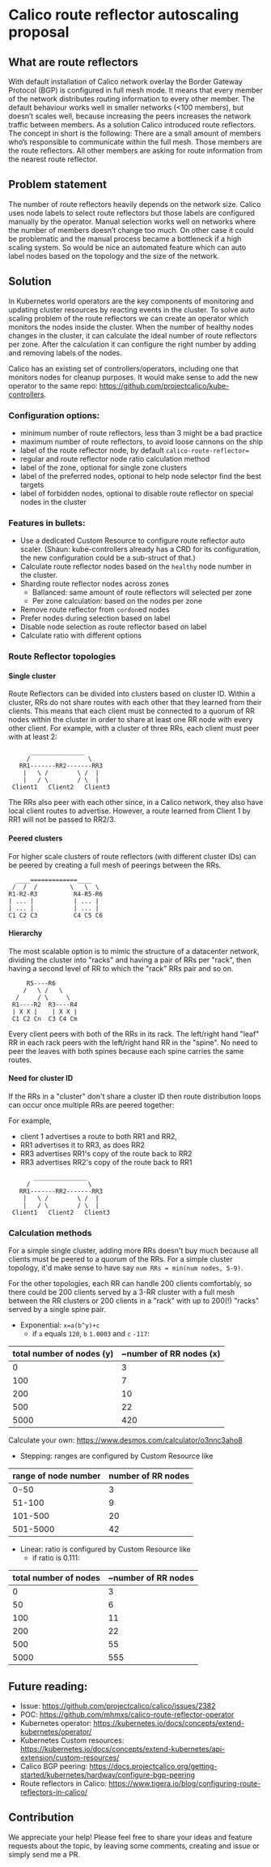 # Calico route reflector autoscaling proposal

## What are route reflectors

With default installation of Calico network overlay the Border Gateway Protocol (BGP) is configured in full mesh mode. It means that every member of the network distributes routing information to every other member. The default behaviour works well in smaller networks (<100 members), but doesn’t scales well, because increasing the peers increases the network traffic between members. As a solution Calico introduced route reflectors. The concept in short is the following:
There are a small amount of members who’s responsible to communicate within the full mesh. Those members are the route reflectors. All other members are asking for route information from the nearest route reflector.

## Problem statement

The number of route reflectors heavily depends on the network size. Calico uses node labels to select route reflectors but those labels are configured manually by the operator. Manual selection works well on networks where the number of members doesn’t change too much. On other case it could be problematic and the manual process became a bottleneck if a high scaling system. So would be nice an automated feature which can auto label nodes based on the topology and the size of the network.

## Solution

In Kubernetes world operators are the key components of monitoring and updating cluster resources by reacting events in the cluster. To solve auto scaling problem of the route reflectors we can create an operator which monitors the nodes inside the cluster. When the number of healthy nodes changes in the cluster, it can calculate the ideal number of route reflectors per zone.  After the calculation it can configure the right number by adding and removing labels of the nodes.

Calico has an existing set of controllers/operators, including one that monitors nodes for cleanup purposes.  It would make sense to add the new operator to the same repo: https://github.com/projectcalico/kube-controllers.

### Configuration options:
 * minimum number of route reflectors, less than 3 might be a bad practice
 * maximum number of route reflectors, to avoid loose cannons on the ship
 * label of the route reflector node, by default `calico-route-reflector=`
 * regular and route reflector node ratio calculation method
 * label of the zone, optional for single zone clusters
 * label of the preferred nodes, optional to help node selector find the best targets
 * label of forbidden nodes, optional to disable route reflector on special nodes in the cluster

### Features in bullets:
 * Use a dedicated Custom Resource to configure route reflector auto scaler. (Shaun: kube-controllers already has a CRD for its configuration, the new configuration could be a sub-struct of that.)
 * Calculate route reflector nodes based on the `healthy` node number in the cluster.
 * Sharding route reflector nodes across zones
   * Ballanced: same amount of route reflectors will selected per zone
   * Per zone calculation: based on the nodes per zone
 * Remove route reflector from `cordon`ed nodes
 * Prefer nodes during selection based on label
 * Disable node selection as route reflector based on label
 * Calculate ratio with different options
 
 ### Route Reflector topologies
 
 #### Single cluster
 
 Route Reflectors can be divided into clusters based on cluster ID.  Within a cluster, RRs do not share routes with each other that they learned from their clients.  This means that each client must be connected to a quorum of RR nodes within the cluster in order to share at least one RR node with every other client.  For example, with a cluster of three RRs, each client must peer with at least 2:
 ```
       _______________
      /                \
    RR1-------RR2-------RR3
     |   \ /        \ /  |
     |   / \        / \  |
  Client1   Client2   Client3
 ```
 The RRs also peer with each other since, in a Calico network, they also have local client routes to advertise.  However, a route learned from Client 1 by RR1 will not be passed to RR2/3.
 
 #### Peered clusters
 
 For higher scale clusters of route reflectors (with different cluster IDs) can be peered by creating a full mesh of peerings between the RRs.
 
  ```
    ____=============____
   /  /  /         \   \  \
  R1-R2-R3          R4-R5-R6
  | ... |           | ... |
  | ... |           | ... |
  C1 C2 C3          C4 C5 C6
 ```
 
 #### Hierarchy
 
 The most scalable option is to mimic the structure of a datacenter network, dividing the cluster into "racks" and having a pair of RRs per "rack", then having a second level of RR to which the "rack" RRs pair and so on.

```
     R5----R6 
    /   \ /   \
  /     / \     \
 R1----R2  R3----R4
 | X X |    | X X |
 C1 C2 Cn  C3 C4 Cm
 ```
 Every client peers with both of the RRs in its rack.  The left/right hand "leaf" RR in each rack peers with the left/right hand RR in the "spine".  No need to peer the leaves with both spines because each spine carries the same routes.
 
 #### Need for cluster ID
 
 If the RRs in a "cluster" don't share a cluster ID then route distribution loops can occur once multiple RRs are peered together:
 
 For example, 
 * client 1 advertises a route to both RR1 and RR2, 
 * RR1 advertises it to RR3, as does RR2
 * RR3 advertises RR1's copy  of the route back to RR2
 * RR3 advertises RR2's copy  of the route back to RR1
 
 ```
        _______________
      /                \
    RR1-------RR2-------RR3
     |   \ /        \ /  |
     |   / \        / \  |
  Client1   Client2   Client3
 ```
 
 
 ### Calculation methods
 
 For a simple single cluster, adding more RRs doesn't buy much because all clients must be peered to a quorum of the RRs.  For a simple cluster topology, it'd make sense to have say `num RRs = min(num nodes, 5-9)`.  
 
 For the other topologies, each RR can handle 200 clients comfortably, so there could be 200 clients served by a 3-RR cluster with a full mesh between the RR clusters or 200 clients in a "rack" with up to 200(!) "racks" served by a single spine pair.
 
  * Exponential: `x=a(b^y)+c`
    * if `a` equals `120`, `b` `1.0003` and `c` `-117`:

|total number of nodes (y)|~number of RR nodes (x)|
|-|-|
|0|3|
|100|7|
|200|10|
|500|22|
|5000|420|

Calculate your own: https://www.desmos.com/calculator/o3nnc3aho8

  * Stepping: ranges are configured by Custom Resource like
 
|range of node number|number of RR nodes|
|-|-|
|0-50|3|
|51-100|9|
|101-500|20|
|501-5000|42|

  * Linear: ratio is configured by Custom Resource like
    * if ratio is 0.111:
    
|total number of nodes|~number of RR nodes|
|-|-|
|0|3|
|50|6|
|100|11|
|200|22|
|500|55|
|5000|555|

## Future reading:

 * Issue: https://github.com/projectcalico/calico/issues/2382
 * POC: https://github.com/mhmxs/calico-route-reflector-operator
 * Kubernetes operator: https://kubernetes.io/docs/concepts/extend-kubernetes/operator/
 * Kubernetes Custom resources: https://kubernetes.io/docs/concepts/extend-kubernetes/api-extension/custom-resources/
 * Calico BGP peering:  https://docs.projectcalico.org/getting-started/kubernetes/hardway/configure-bgp-peering
 * Route reflectors in Calico: https://www.tigera.io/blog/configuring-route-reflectors-in-calico/
      
## Contribution

We appreciate your help! Please feel free to share your ideas and feature requests about the topic, by leaving some comments, creating and issue or simply send me a PR. 
